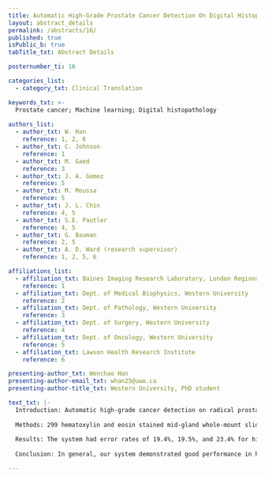 ```yaml
---
title: Automatic High-Grade Prostate Cancer Detection On Digital Histopathology Imaging
layout: abstract_details
permalink: /abstracts/16/
published: true
isPublic_b: true
tabTitle_txt: Abstract Details

posternumber_ti: 16 

categories_list: 
  - category_txt: Clinical Translation

keywords_txt: >-
  Prostate cancer; Machine learning; Digital histopathology
  
authors_list:
  - author_txt: W. Han 
    reference: 1, 2, 6
  - author_txt: C. Johnson 
    reference: 1
  - author_txt: M. Gaed
    reference: 3
  - author_txt: J. A. Gomez 
    reference: 5
  - author_txt: M. Moussa 
    reference: 5
  - author_txt: J. L. Chin 
    reference: 4, 5
  - author_txt: S.E. Pautler 
    reference: 4, 5
  - author_txt: G. Bauman
    reference: 2, 5
  - author_txt: A. D. Ward (research supervisor)
    reference: 1, 2, 5, 6

affiliations_list:
  - affiliation_txt: Baines Imaging Research Laboratory, London Regional Cancer Program   
    reference: 1
  - affiliation_txt: Dept. of Medical Biophysics, Western University 
    reference: 2
  - affiliation_txt: Dept. of Pathology, Western University
    reference: 3
  - affiliation_txt: Dept. of Surgery, Western University
    reference: 4
  - affiliation_txt: Dept. of Oncology, Western University 
    reference: 5
  - affiliation_txt: Lawson Health Research Institute
    reference: 6

presenting-author_txt: Wenchao Han
presenting-author-email_txt: whan25@uwo.ca
presenting-author-title_txt: Western University, PhD student

text_txt: |-
  Introduction: Automatic high-grade cancer detection on radical prostatectomy specimens can benefit pathological assessment for prognosis and post-surgery treatment decision making. 
  
  Methods: 299 hematoxylin and eosin stained mid-gland whole-mount slide images (WSIs) (resolution of 0.5μm/pixel) were obtained from 71 radical prostatectomy patients. Computations were conducted on 1.3 million 480μm×480μm regions-of-interest (ROIs) covering each WSI completely, followed by (1) classifying (a) cancerous vs. non-cancerous and (b) high-grade vs. low-grade (Gleason grade (G) 4 vs. G3, G4 and G5 vs. G3, and G4- or G5-involved [e.g. G4+5, G4+3] vs. G3) ROIs using supervised machine learning; (2) combining cancer classification and grading, where a tumour is correctly detected and graded as high vs. low-grade to be considered as true positive and negative respectively; and (3) validating the system against expert-drawn contours via leave-one-patient-out cross-validation. 
  
  Results: The system had error rates of 19.4%, 19.5%, and 23.4% for high-grade cancer detection of G4, G4 and G5, G4 and G5 with mixed grades, respectively. More than 50% of the false negatives were G3+4 tumours with size ≤ 0.23 mm^2, which is negligible compared to Epstein’s 0.2 cm^3 volume threshold for clinical significance (area of 34 mm^2). 
  
  Conclusion: In general, our system demonstrated good performance in high-grade cancer detection on mid-gland prostate WSIs, and was validated on a large dataset.   

---
```

